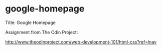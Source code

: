 # google-homepage
Title: Google Homepage

Assignment from The Odin Project:

http://www.theodinproject.com/web-development-101/html-css?ref=lnav
